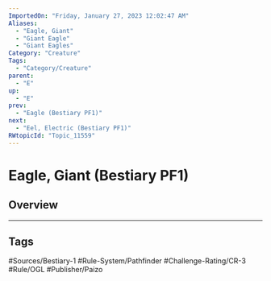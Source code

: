 ```yaml
---
ImportedOn: "Friday, January 27, 2023 12:02:47 AM"
Aliases:
  - "Eagle, Giant"
  - "Giant Eagle"
  - "Giant Eagles"
Category: "Creature"
Tags:
  - "Category/Creature"
parent:
  - "E"
up:
  - "E"
prev:
  - "Eagle (Bestiary PF1)"
next:
  - "Eel, Electric (Bestiary PF1)"
RWtopicId: "Topic_11559"
---
```

# Eagle, Giant (Bestiary PF1)
## Overview

---
## Tags
#Sources/Bestiary-1 #Rule-System/Pathfinder #Challenge-Rating/CR-3 #Rule/OGL #Publisher/Paizo

